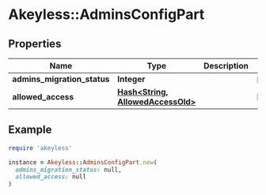 # Akeyless::AdminsConfigPart

## Properties

| Name | Type | Description | Notes |
| ---- | ---- | ----------- | ----- |
| **admins_migration_status** | **Integer** |  | [optional] |
| **allowed_access** | [**Hash&lt;String, AllowedAccessOld&gt;**](AllowedAccessOld.md) |  | [optional] |

## Example

```ruby
require 'akeyless'

instance = Akeyless::AdminsConfigPart.new(
  admins_migration_status: null,
  allowed_access: null
)
```

